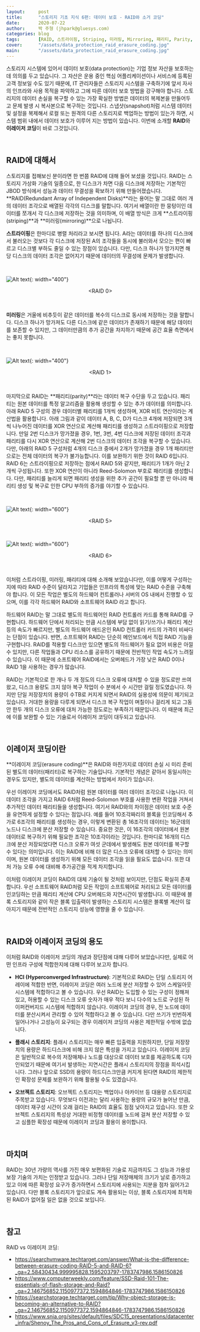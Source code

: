 ```yaml
---
layout:     post
title:      "스토리지 기초 지식 6편: 데이터 보호 - RAID와 소거 코딩"
date:       2020-07-22
author:     박 주형 (jhpark@gluesys.com)
categories: blog
tags:       [RAID, 스트라이핑, Striping, 미러링, Mirroring, 패리티, Parity, 소거 코딩, Erasure Coding, 데이터 보호]
cover:      "/assets/data_protection_raid_erasure_coding.jpg"
main:       "/assets/data_protection_raid_erasure_coding.jpg"
---
```


스토리지 시스템에 있어서 데이터 보호(data protection)는 기업 정보 자산을 보호하는 데 의의를 두고 있습니다. 그 자산은 운용 중인 핵심 어플리케이션이나 서비스에 등록된 고객 정보일 수도 있기 때문에, IT 관리자들은 스토리지 시스템을 구축하기에 앞서 자사의 인프라와 사용 목적을 파악하고 그에 따른 데이터 보호 방법을 강구해야 합니다. 스토리지의 데이터 손실을 복구할 수 있는 가장 확실한 방법은 데이터의 복제본을 만들어두고 문제 발생 시 복사본으로 복구하는 것입니다. 스냅샷(snapshot)처럼 시스템 데이터 및 설정을 복제해서 로컬 또는 원격의 다른 스토리지로 백업하는 방법이 있는가 하면, 시스템 범위 내에서 데이터 보호가 이루어 지는 방법이 있습니다. 이번에 소개할 **RAID**와 **이레이저 코딩**이 바로 그것입니다.  

&nbsp;

## RAID에 대해서
  
스토리지를 접해보신 분이라면 한 번쯤 RAID에 대해 들어 보셨을 것입니다. RAID는 스토리지 가상화 기술의 일종으로, 한 디스크가 차면 다음 디스크에 저장하는 기본적인 JBOD 방식에서 성능과 데이터 무결성을 확보하기 위해 만들어졌습니다. **RAID(Redundant Array of Independent Disks)**라는 용어는 말 그대로 여러 개의 데이터 조각으로 배열된 각각의 디스크를 말합니다. 여기서 배열이란 한 뭉텅이인 데이터를 쪼개서 각 디스크에 저장하는 것을 의미하며, 이 배열 방식은 크게 **스트라이핑(striping)**과 **미러링(mirroring)**으로 나뉩니다.  

**스트라이핑**은 한마디로 병렬 처리라고 보시면 됩니다. A라는 데이터를 하나의 디스크에서 불러오는 것보다 각 디스크에 저장된 A의 조각들을 동시에 불러와서 모으는 편이 빠르고 디스크별 부하도 줄일 수 있는 장점이 있습니다. 다만, 디스크 하나가 망가지면 해당 디스크의 데이터 조각은 없어지기 때문에 데이터의 무결성에 문제가 발생합니다.  
  
&nbsp;  

![Alt text](/assets/RAID_0.png){: width="400"}
<center>&#60;RAID 0&#62;</center>

&nbsp;

**미러링**은 거울에 비추듯이 같은 데이터를 복수의 디스크로 동시에 저장하는 것을 말합니다. 디스크 하나가 망가져도 다른 디스크에 같은 데이터가 존재하기 때문에 해당 데이터를 보존할 수 있지만, 그 데이터만큼의 추가 공간을 차지하기 때문에 공간 효율 측면에서는 좋지 못합니다.  

&nbsp;  

![Alt text](/assets/RAID_1.png){: width="400"}
<center>&#60;RAID 1&#62;</center>

&nbsp;
  
마지막으로 RAID는 **패리티(parity)**라는 데이터 복구 수단을 두고 있습니다. 패리티는 원본 데이터를 특정 알고리즘을 활용해 생성할 수 있는 추가 데이터를 의미합니다. 아래 RAID 5 구성의 경우 데이터별 패리티를 1개씩 생성하며, XOR 비트 연산이라는 계산법을 활용합니다. 아래 그림과 같이 데이터 A, B, C, D가 디스크 4개에 저장되면 3개씩 나누어진 데이터를 XOR 연산으로 계산해 패리티를 생성하고 스트라이핑으로 저장합니다. 만일 2번 디스크가 망가졌을 경우, 1번, 3번, 4번 디스크에 저장된 데이터 조각과 패리티를 다시 XOR 연산으로 계산해 2번 디스크의 데이터 조각을 복구할 수 있습니다. 다만, 아래의 RAID 5 구성처럼 4개의 디스크 중에서 2개가 망가졌을 경우 1개 패리티만으로는 전체 데이터의 복구가 불가능합니다. 이를 보완하기 위한 것이 RAID 6입니다. RAID 6는 스트라이핑으로 저장하는 점에서 RAID 5와 같지만, 패리티가 1개가 아닌 2개씩 구성됩니다. 또한 XOR 연산이 아니라 Reed-Solomon 부호로 패리티를 생성합니다. 다만, 패리티를 늘리게 되면 패리티 생성을 위한 추가 공간이 필요할 뿐 만 아니라 패리티 생성 및 복구로 인한 CPU 부하의 증가를 야기할 수 있습니다.  

&nbsp;  

![Alt text](/assets/RAID_5.png){: width="600"}
<center>&#60;RAID 5&#62;</center>

&nbsp;

![Alt text](/assets/RAID_6.png){: width="600"}
<center>&#60;RAID 6&#62;</center>

&nbsp;

이처럼 스트라이핑, 미러링, 패리티에 대해 소개해 보았습니다만, 이를 어떻게 구성하는지에 따라 RAID 수준이 달라지고 기업들은 인프라의 특성에 맞는 RAID 수준을 구축해야 합니다. 이 모든 작업은 별도의 하드웨어 컨트롤러나 서버의 OS 내에서 진행할 수 있으며, 이를 각각 하드웨어 RAID와 소프트웨어 RAID 라고 합니다.  

하드웨어 RAID는 말 그대로 별도의 하드웨어인 RAID 컨트롤러 카드를 통해 RAID를 구현합니다. 하드웨어 단에서 처리되는 만큼 시스템에 부담 없이 읽기/쓰기나 패리티 계산 등의 속도가 빠르지만, 별도의 하드웨어 애드온인 RAID 컨트롤러 카드의 가격이 비싸다는 단점이 있습니다. 반면, 소프트웨어 RAID는 단순히 메인보드에서 직접 RAID 기능을 구현합니다. RAID를 적용할 디스크만 있으면 별도의 하드웨어가 필요 없어 비용은 아낄 수 있지만, 다른 작업들과 CPU 리소스를 공유하기 때문에 전반적인 작업 속도가 느려질 수 있습니다. 이 때문에 소프트웨어 RAID에서는 오버헤드가 가장 낮은 RAID 0이나 RAID 1을 사용하는 경우가 많습니다.  

RAID는 기본적으로 한 개나 두 개 정도의 디스크 오류에 대처할 수 있을 정도로만 쓰여 왔고, 디스크 용량도 크지 않아 복구 작업이 수 분에서 수 시간만 걸릴 정도였습니다. 하지만 단일 저장장치의 용량이 수TB로 커지게 되면서 RAID의 실용성에 의문이 제기되고 있습니다. 거대한 용량을 다루게 되면서 디스크 복구 작업이 며칠이나 걸리게 되고 그동안 한두 개의 디스크 오류에 대처 가능한 정도로는 부족하기 때문입니다. 이 때문에 최근에 이를 보완할 수 있는 기술로서 이레이저 코딩이 대두되고 있습니다.  

&nbsp;

## 이레이저 코딩이란
  
**이레이저 코딩(erasure coding)**은 RAID와 마찬가지로 데이터 손실 시 미리 준비된 별도의 데이터(패리티)로 복구하는 기술입니다. 기본적인 개념은 같아서 동일시하는 경우도 있지만, 별도의 데이터를 계산하는 방법에서 차이가 있습니다.  

우선 이레이저 코딩에서도 RAID처럼 원본 데이터를 여러 데이터 조각으로 나눕니다. 이 데이터 조각을 가지고 RAID 6처럼 Reed-Solomon 부호를 사용한 변환 작업을 거쳐서 추가적인 데이터 패리티들을 생성합니다. 여기서 RAID와의 차이점은 데이터 보호 수준을 유연하게 설정할 수 있다는 점입니다. 예를 들어 10조각짜리의 블록을 인코딩해서 추가로 6조각의 패리티를 생성하는 경우, 이렇게 변환된 총 16조각의 데이터는 16군데의 노드나 디스크에 분산 저장할 수 있습니다. 중요한 것은, 이 16조각의 데이터에서 원본 데이터로 복구하기 위해 필요한 조각은 10조각이라는 것입니다. 한마디로 16개의 디스크에 분산 저장되었다면 디스크 오류가 여섯 군데에서 발생해도 원본 데이터를 복구할 수 있다는 의미입니다. 이는 RAID에 비해 더 많은 디스크 오류에 대처할 수 있다는 의미이며, 원본 데이터를 생성하기 위해 모든 데이터 조각을 읽을 필요도 없습니다. 또한 대처 가능 오류 수에 대비해 추가공간을 적게 차지합니다.  

이처럼 이레이저 코딩이 RAID의 대체 기술이 될 것처럼 보이지만, 단점도 확실히 존재합니다. 우선 소프트웨어 RAID처럼 모든 작업이 소프트웨어로 처리되고 모든 데이터를 인코딩하는 만큼 패리티 계산에 CPU 오버헤드와 지연시간이 발생합니다. 이 때문에 블록 스토리지와 같이 작은 블록 입출력이 발생하는 스토리지 시스템은 블록별 계산이 많아지기 때문에 전반적인 스토리지 성능에 영향을 줄 수 있습니다.  

&nbsp;

## RAID와 이레이저 코딩의 용도
  
이처럼 RAID와 이레이저 코딩의 개념과 장단점에 대해 다루어 보았습니다만, 실제로 어떤 인프라 구성에 적합한지에 대해 다루어 보고자 합니다.  

 * **HCI (Hyperconverged Infrastructure)**: 기본적으로 RAID는 단일 스토리지 어레이에 적합한 반면, 이레이저 코딩은 여러 노드에 분산 저장할 수 있어 스케일아웃 시스템에 적합하다고 볼 수 있습니다. 우선 RAID는 도입할 수 있는 구성이 정해져 있고, 허용할 수 있는 디스크 오류 숫자가 매우 적다 보니 다수의 노드로 구성된 하이퍼컨버지드 시스템에 적합하지 않습니다. 이레이저 코딩의 경우, 전 노드에 데이터를 분산시켜서 관리할 수 있어 적합하다고 볼 수 있습니다. 다만 쓰기가 빈번하게 일어나거나 고성능이 요구되는 경우 이레이저 코딩의 사용은 제한적일 수밖에 없습니다.  

 * **플래시 스토리지**: 플래시 스토리지는 매우 빠른 입출력을 지원하지만, 단일 저장장치의 용량은 하드디스크에 비해 크지 않은 특성을 가지고 있습니다. 이레이저 코딩은 일반적으로 복수의 저장매체나 노드를 대상으로 데이터 보호를 제공하도록 디자인되었기 때문에 여기서 발생하는 지연시간은 플래시 스토리지의 장점을 희석시킵니다. 그러나 앞으로 SSD의 용량이 하드디스크만큼 커지게 된다면 RAID의 제한적인 확장성 문제를 보완하기 위해 활용될 수도 있겠습니다.  

 * **오브젝트 스토리지**: 오브젝트 스토리지는 백업이나 아카이브 등 대용량 스토리지로 주목받고 있습니다. 무엇보다 이전과는 달리 사용하는 용량의 규모가 늘어난 만큼, 데이터 재구성 시간이 오래 걸리는 RAID의 효율도 점점 낮아지고 있습니다. 또한 오브젝트 스토리지의 특성상 거대한 비정형 데이터를 노드에 걸쳐 분산 저장할 수 있고 심플한 확장성 때문에 이레이저 코딩과 활용이 용이합니다.  

&nbsp;

## 마치며
  
RAID는 30년 가량의 역사를 가진 매우 보편화된 기술로 지금까지도 그 성능과 가용성 보장 기술의 가치는 인정받고 있습니다. 그러나 단일 저장매체의 크기가 날로 증가하고 있고 이에 따른 확장성 요구가 증가하면서 스토리지에 사용되는 지분을 점차 잃어가고 있습니다. 다만 블록 스토리지가 앞으로도 계속 활용되는 이상, 블록 스토리지에 최적화된 RAID가 없어질 일은 없을 것으로 보입니다.  

&nbsp;

## 참고
  
RAID vs 이레이저 코딩: 
 * https://searchvmware.techtarget.com/answer/What-is-the-difference-between-erasure-coding-RAID-5-and-RAID-6?_ga=2.58430434.999995828.1595203797-1783747986.1586150826
 * https://www.computerweekly.com/feature/SSD-Raid-101-The-essentials-of-flash-storage-and-Raid?_ga=2.146756852.1150977372.1594864846-1783747986.1586150826
 * https://searchstorage.techtarget.com/tip/Why-object-storage-is-becoming-an-alternative-to-RAID?_ga=2.146756852.1150977372.1594864846-1783747986.1586150826
 * https://www.snia.org/sites/default/files/SDC15_presentations/datacenter_infra/Shenoy_The_Pros_and_Cons_of_Erasure_v3-rev.pdf
